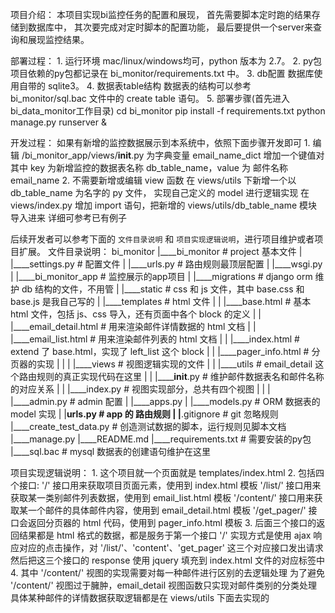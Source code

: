 项目介绍：
    本项目实现bi监控任务的配置和展现，
    首先需要脚本定时跑的结果存储到数据库中，
    其次要完成对定时脚本的配置功能，
    最后要提供一个server来查询和展现监控结果。

部署过程：
    1. 运行环境
        mac/linux/windows均可，python 版本为 2.7。
    2. py包
        项目依赖的py包都记录在 bi_monitor/requirements.txt 中。
    3. db配置
        数据库使用自带的 sqlite3。
    4. 数据表table结构
        数据表的结构可以参考 bi_monitor/sql.bac 文件中的 create table 语句。
    5. 部署步骤(首先进入bi_data_monitor工作目录)
        cd bi_monitor
        pip install -f requirements.txt
        python manage.py runserver &

开发过程：
    如果有新增的监控数据展示到本系统中，依照下面步骤开发即可
    1. 编辑 /bi_monitor_app/views/__init__.py
        为字典变量 email_name_dict 增加一个键值对
        其中 key 为新增监控的数据表名称 db_table_name，value 为 邮件名称 email_name
    2. 不需要新增或编辑 view 函数
        在 views/utils 下新增一个以 db_table_name 为名字的 py 文件， 实现自己定义的 model 进行逻辑实现
        在 views/index.py 增加 import 语句，把新增的 views/utils/db_table_name 模块导入进来
        详细可参考已有例子

后续开发者可以参考下面的 `文件目录说明` 和 `项目实现逻辑说明`，进行项目维护或者项目扩展。
文件目录说明：
    bi_monitor
        |____bi_monitor    # project 基本文件
        |    |____settings.py   # 配置文件
        |    |____urls.py    # 路由规则最顶层配置
        |    |____wsgi.py
        |
        |____bi_monitor_app   # 监控展示的app项目
        |    |____migrations   # django orm 维护 db 结构的文件，不用管
        |    |____static    # css 和 js 文件，其中 base.css 和 base.js 是我自己写的
        |    |____templates    # html 文件
        |    |    |____base.html    # 基本 html 文件，包括 js、css 导入，还有页面中各个 block 的定义
        |    |    |____email_detail.html    # 用来渲染邮件详情数据的 html 文档
        |    |    |____email_list.html    # 用来渲染邮件列表的 html 文档
        |    |    |____index.html    # extend 了 base.html，实现了 left_list 这个 block
        |    |    |____pager_info.html    # 分页器的实现
        |    |
        |    |____views    # 视图逻辑实现的文件
        |    |    |____utils    # email_detail 这个路由规则的真正实现代码在这里
        |    |    |______init__.py    # 维护邮件数据表名和邮件名称的对应关系
        |    |    |____index.py    # 视图实现部分，总共有四个视图
        |    |
        |    |____admin.py    # admin 配置
        |    |____apps.py
        |    |____models.py   # ORM 数据表的 model 实现
        |    |____urls.py    # app 的 路由规则
        |
        |____.gitignore    # git 忽略规则
        |____create_test_data.py    # 创造测试数据的脚本，运行规则见脚本文档
        |____manage.py
        |____README.md
        |____requirements.txt    # 需要安装的py包
        |____sql.bac    # mysql 数据表的创建语句维护在这里

项目实现逻辑说明：
    1. 这个项目就一个页面就是 templates/index.html
    2. 包括四个接口:
        '/' 接口用来获取项目页面元素，使用到 index.html 模板
        '/list/' 接口用来获取某一类别邮件列表数据，使用到 email_list.html 模板
        '/content/' 接口用来获取某一个邮件的具体邮件内容，使用到 email_detail.html 模板
        '/get_pager/' 接口会返回分页器的 html 代码，使用到 pager_info.html 模板
    3. 后面三个接口的返回结果都是 html 格式的数据，都是服务于第一个接口 '/'
       实现方式是使用 ajax 响应对应的点击操作，对 '/list/'、'content'、'get_pager' 这三个对应接口发出请求
       然后把这三个接口的 response 使用 jquery 填充到 index.html 文件的对应标签中
    4. 其中 '/content/' 视图的实现需要对每一种邮件进行区别的去逻辑处理
       为了避免 '/content/' 视图过于臃肿，email_detail 视图函数只实现对邮件类别的分类处理
       具体某种邮件的详情数据获取逻辑都是在 views/utils 下面去实现的
